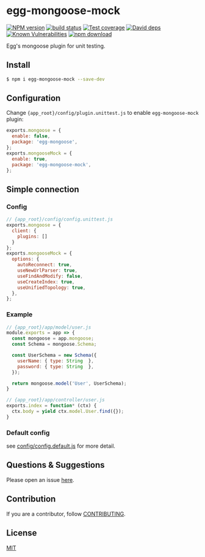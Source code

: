 # egg-mongoose-mock
[![NPM version][npm-image]][npm-url]
[![build status][travis-image]][travis-url]
[![Test coverage][codecov-image]][codecov-url]
[![David deps][david-image]][david-url]
[![Known Vulnerabilities][snyk-image]][snyk-url]
[![npm download][download-image]][download-url]

[npm-image]: https://img.shields.io/npm/v/egg-mongoose-mock.svg?style=flat-square
[npm-url]: https://npmjs.org/package/egg-mongoose-mock
[travis-image]: https://img.shields.io/travis/ewinds/egg-mongoose-mock.svg?style=flat-square
[travis-url]: https://travis-ci.org/ewinds/egg-mongoose-mock
[codecov-image]: https://img.shields.io/codecov/c/githubewinds/egg-mongoose-mock.svg?style=flat-square
[codecov-url]: https://codecov.io/github/ewinds/egg-mongoose-mock?branch=master
[david-image]: https://img.shields.io/david/ewinds/egg-mongoose-mock.svg?style=flat-square
[david-url]: https://david-dm.org/ewinds/egg-mongoose-mock
[snyk-image]: https://snyk.io/test/npm/egg-mongoose-mock/badge.svg?style=flat-square
[snyk-url]: https://snyk.io/test/npm/egg-mongoose-mock
[download-image]: https://img.shields.io/npm/dm/egg-mongoose-mock.svg?style=flat-square
[download-url]: https://npmjs.org/package/egg-mongoose-mock

Egg's mongoose plugin for unit testing.

## Install

```bash
$ npm i egg-mongoose-mock --save-dev
```

## Configuration

Change `{app_root}/config/plugin.unittest.js` to enable `egg-mongoose-mock` plugin:

```js
exports.mongoose = {
  enable: false,
  package: 'egg-mongoose',
};
exports.mongooseMock = {
  enable: true,
  package: 'egg-mongoose-mock',
};
```

## Simple connection

### Config

```js
// {app_root}/config/config.unittest.js
exports.mongoose = {
  client: {
    plugins: []
  }
};
exports.mongooseMock = {
  options: {
    autoReconnect: true,
    useNewUrlParser: true,
    useFindAndModify: false,
    useCreateIndex: true,
    useUnifiedTopology: true,
  },
};
```

### Example

```js
// {app_root}/app/model/user.js
module.exports = app => {
  const mongoose = app.mongoose;
  const Schema = mongoose.Schema;

  const UserSchema = new Schema({
    userName: { type: String  },
    password: { type: String  },
  });

  return mongoose.model('User', UserSchema);
}

// {app_root}/app/controller/user.js
exports.index = function* (ctx) {
  ctx.body = yield ctx.model.User.find({});
}
```

### Default config

see [config/config.default.js](config/config.default.js) for more detail.

## Questions & Suggestions

Please open an issue [here](https://github.com/ewinds/egg-mongoose-mock/issues).

## Contribution

If you are a contributor, follow [CONTRIBUTING](https://eggjs.org/zh-cn/contributing.html).

## License

[MIT](LICENSE)
